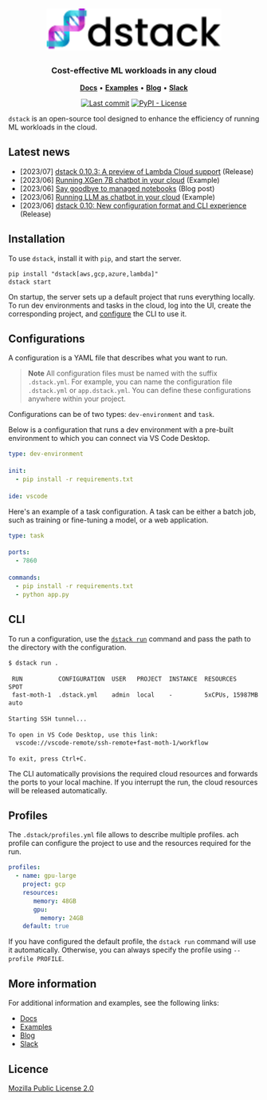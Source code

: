 <div align="center">
<h1 align="center">
  <a target="_blank" href="https://dstack.ai">
    <picture>
      <source media="(prefers-color-scheme: dark)" srcset="https://raw.githubusercontent.com/dstackai/dstack/master/docs/assets/images/dstack-logo-dark.svg"/>
      <img alt="dstack" src="https://raw.githubusercontent.com/dstackai/dstack/master/docs/assets/images/dstack-logo.svg" width="350px"/>
    </picture>
  </a>
</h1>

<h3 align="center">
Cost-effective ML workloads in any cloud
</h3>

<p align="center">
<a href="https://dstack.ai/docs" target="_blank"><b>Docs</b></a> • 
<a href="https://dstack.ai/examples/dolly" target="_blank"><b>Examples</b></a> •
<a href="https://dstack.ai/blog" target="_blank"><b>Blog</b></a> •
<a href="https://join.slack.com/t/dstackai/shared_invite/zt-xdnsytie-D4qU9BvJP8vkbkHXdi6clQ" target="_blank"><b>Slack</b></a>
</p>

[![Last commit](https://img.shields.io/github/last-commit/dstackai/dstack?style=flat-square)](https://github.com/dstackai/dstack/commits/)
[![PyPI - License](https://img.shields.io/pypi/l/dstack?style=flat-square&color=blue)](https://github.com/dstackai/dstack/blob/master/LICENSE.md)
</div>

`dstack` is an open-source tool designed to enhance the efficiency of running ML workloads in the cloud.

## Latest news

- [2023/07] [dstack 0.10.3: A preview of Lambda Cloud support](https://dstack.ai/blog/2023/07/05/lambda-cloud-support-preview/) (Release)  
- [2023/06] [Running XGen 7B chatbot in your cloud](https://github.com/dstackai/dstack-examples/wiki/Running-XGen-7B-Chatbot-in-your-cloud) (Example)
- [2023/06] [Say goodbye to managed notebooks](https://dstack.ai/blog/2023/06/29/say-goodbye-to-managed-notebooks/) (Blog post)
- [2023/06] [Running LLM as chatbot in your cloud](https://github.com/dstackai/LLM-As-Chatbot/wiki/Running-LLM-As-Chatbot-in-your-cloud) (Example)
- [2023/06] [dstack 0.10: New configuration format and CLI experience](https://dstack.ai/blog/2023/06/12/new-configuration-format-and-cli-experience/) (Release)

## Installation

To use `dstack`, install it with `pip`, and start the server.

```shell
pip install "dstack[aws,gcp,azure,lambda]"
dstack start
```

On startup, the server sets up a default project that runs everything locally. 
To run dev environments and tasks in the cloud, log into the UI, create the corresponding project,
and [configure](https://dstack.ai/docs/guides/projects) the CLI to use it.

## Configurations

A configuration is a YAML file that describes what you want to run.

> **Note**
> All configuration files must be named with the suffix `.dstack.yml`. For example,
> you can name the configuration file `.dstack.yml` or `app.dstack.yml`. You can define
> these configurations anywhere within your project.

Configurations can be of two types: `dev-environment` and `task`.

Below is a configuration that runs a dev environment with a pre-built environment to which you can connect via VS Code Desktop.

```yaml
type: dev-environment

init:
  - pip install -r requirements.txt

ide: vscode
```

Here's an example of a task configuration.
A task can be either a batch job, such as training or fine-tuning a model, or a web application.

```yaml
type: task

ports:
  - 7860

commands:
  - pip install -r requirements.txt
  - python app.py
```

## CLI

To run a configuration, use the [`dstack run`](https://dstack.ai/docs/reference/cli/run.md) command and pass the path to the 
directory with the configuration.

```shell
$ dstack run . 

 RUN          CONFIGURATION  USER   PROJECT  INSTANCE  RESOURCES        SPOT
 fast-moth-1  .dstack.yml    admin  local    -         5xCPUs, 15987MB  auto  

Starting SSH tunnel...

To open in VS Code Desktop, use this link:
  vscode://vscode-remote/ssh-remote+fast-moth-1/workflow

To exit, press Ctrl+C.
```

The CLI automatically provisions the required cloud resources and forwards the ports to your local machine.
If you interrupt the run, the cloud resources will be released automatically.

## Profiles

The `.dstack/profiles.yml` file allows to describe multiple profiles. 
ach profile can configure the project to use and the resources required for the run.

```yaml
profiles:
  - name: gpu-large
    project: gcp
    resources:
       memory: 48GB
       gpu:
         memory: 24GB
    default: true
```

If you have configured the default profile, the `dstack run` command will use it automatically.
Otherwise, you can always specify the profile using `--profile PROFILE`.

## More information

For additional information and examples, see the following links:

* [Docs](https://dstack.ai/docs)
* [Examples](https://github.com/dstackai/dstack-examples/blob/main/README.md)
* [Blog](https://dstack.ai/blog)
* [Slack](https://join.slack.com/t/dstackai/shared_invite/zt-xdnsytie-D4qU9BvJP8vkbkHXdi6clQ)
 
##  Licence

[Mozilla Public License 2.0](LICENSE.md)